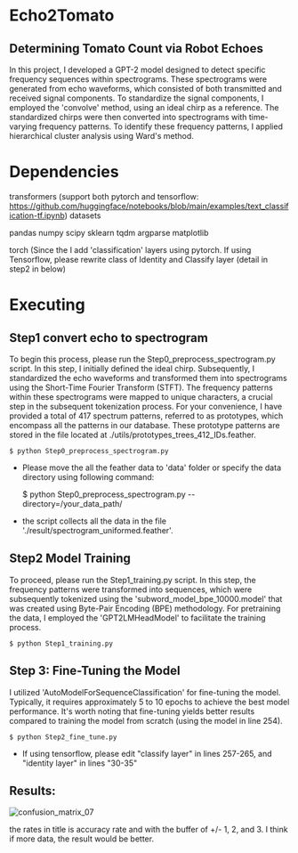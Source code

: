 # Echo2Tomato
## Determining Tomato Count via Robot Echoes
In this project, I developed a GPT-2 model designed to detect specific frequency sequences within spectrograms. These spectrograms were generated from echo waveforms, which consisted of both transmitted and received signal components. To standardize the signal components, I employed the 'convolve' method, using an ideal chirp as a reference. The standardized chirps were then converted into spectrograms with time-varying frequency patterns. To identify these frequency patterns, I applied hierarchical cluster analysis using Ward's method.


# Dependencies
transformers (support both pytorch and tensorflow: https://github.com/huggingface/notebooks/blob/main/examples/text_classification-tf.ipynb)
datasets

pandas
numpy
scipy
sklearn
tqdm
argparse
matplotlib

torch (Since the I add 'classification' layers using pytorch. If using Tensorflow, please rewrite class of Identity and Classify layer (detail in step2 in below)


# Executing
## Step1 convert echo to spectrogram

To begin this process, please run the Step0_preprocess_spectrogram.py script. In this step, I initially defined the ideal chirp. Subsequently, I standardized the echo waveforms and transformed them into spectrograms using the Short-Time Fourier Transform (STFT). The frequency patterns within these spectrograms were mapped to unique characters, a crucial step in the subsequent tokenization process. For your convenience, I have provided a total of 417 spectrum patterns, referred to as prototypes, which encompass all the patterns in our database. These prototype patterns are stored in the file located at ./utils/prototypes_trees_412_IDs.feather.

    $ python Step0_preprocess_spectrogram.py 

* Please move the all the feather data to 'data' folder or specify the data directory using following command:

    $ python Step0_preprocess_spectrogram.py --directory=/your_data_path/

* the script collects all the data in the file './result/spectrogram_uniformed.feather'.

## Step2 Model Training
To proceed, please run the Step1_training.py script. In this step, the frequency patterns were transformed into sequences, which were subsequently tokenized using the 'subword_model_bpe_10000.model' that was created using Byte-Pair Encoding (BPE) methodology. For pretraining the data, I employed the 'GPT2LMHeadModel' to facilitate the training process.

    $ python Step1_training.py


## Step 3: Fine-Tuning the Model
I utilized 'AutoModelForSequenceClassification' for fine-tuning the model. Typically, it requires approximately 5 to 10 epochs to achieve the best model performance. It's worth noting that fine-tuning yields  better results compared to training the model from scratch (using the model in line 254).

    $ python Step2_fine_tune.py

* If using tensorflow, please edit "classify layer" in lines 257-265, and "identity layer" in lines "30-35"


## Results:
![confusion_matrix_07](https://github.com/chenxing3/Echo2Tomato/assets/20653768/8859e509-03f6-4f02-aa6d-231a330c84ac)

the rates in title is accuracy rate and with the buffer of +/- 1, 2, and 3. I think if more data, the result would be better. 
